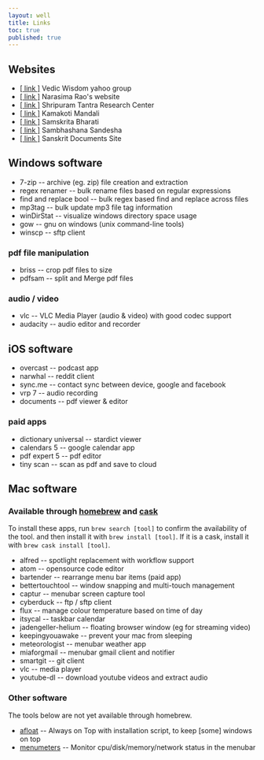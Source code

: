 ```yaml
---
layout: well
title: Links
toc: true
published: true
---
```


## Websites

* [[ link ]][vw] Vedic Wisdom yahoo group
* [[ link ]][pvr] Narasima Rao's website
* [[ link ]][sp] Shripuram Tantra Research Center
* [[ link ]][km] Kamakoti Mandali
* [[ link ]][sb] Samskrita Bharati
* [[ link ]][ss] Sambhashana Sandesha
* [[ link ]][sd] Sanskrit Documents Site

[vw]: http://groups.yahoo.com/group/vedic-wisdom
[pvr]: http://www.vedicastrologer.org

[sp]: http://www.shripuram.org
[km]: http://www.kamakotimandali.com

[sb]: http://www.samskritabharati.org
[ss]: http://www.sambhashanasandesha.in
[sd]: http://www.sanskritdocuments.org

## Windows software

* 7-zip -- archive (eg. zip) file creation and extraction
* regex renamer -- bulk rename files based on regular expressions
* find and replace bool -- bulk regex based find and replace across files
* mp3tag -- bulk update mp3 file tag information
* winDirStat -- visualize windows directory space usage
* gow -- gnu on windows (unix command-line tools)
* winscp -- sftp client

### pdf file manipulation

* briss -- crop pdf files to size
* pdfsam -- split and Merge pdf files

### audio / video

* vlc -- VLC Media Player (audio & video) with good codec support
* audacity -- audio editor and recorder

## iOS software

* overcast -- podcast app
* narwhal -- reddit client
* sync.me -- contact sync between device, google and facebook
* vrp 7 -- audio recording
* documents -- pdf viewer & editor

### paid apps
* dictionary universal -- stardict viewer
* calendars 5 -- google calendar app
* pdf expert 5 -- pdf editor
* tiny scan -- scan as pdf and save to cloud

## Mac software

### Available through [homebrew] and [cask]

[homebrew]: http://brew.sh
[cask]: http://caskroom.io

To install these apps, run ```brew search [tool]``` to confirm the
availability of the tool. and then install it with ```brew install [tool]```.
If it is a cask, install it with ```brew cask install [tool]```.

* alfred -- spotlight replacement with workflow support
* atom -- opensource code editor
* bartender -- rearrange menu bar items (paid app)
* bettertouchtool -- window snapping and multi-touch management  
* captur -- menubar screen capture tool
* cyberduck -- ftp / sftp client
* flux -- manage colour temperature based on time of day
* itsycal -- taskbar calendar
* jadengeller-helium -- floating browser window (eg for streaming video)
* keepingyouawake -- prevent your mac from sleeping
* meteorologist -- menubar weather app
* miaforgmail -- menubar gmail client and notifier
* smartgit -- git client
* vlc -- media player
* youtube-dl -- download youtube videos and extract audio

### Other software

The tools below are not yet available through homebrew.

* [afloat] -- Always on Top with installation script, to keep [some] windows on top
* [menumeters] -- Monitor cpu/disk/memory/network status in the menubar

[afloat]: https://github.com/rwu823/afloat
[menumeters]: http://member.ipmu.jp/yuji.tachikawa/MenuMetersElCapitan
